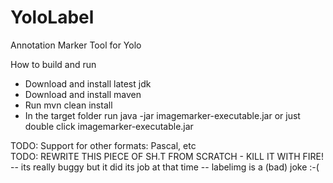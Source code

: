 # YoloLabel
Annotation Marker Tool for Yolo

How to build and run
* Download and install latest jdk
* Download and install maven
* Run mvn clean install
* In the target folder run java -jar imagemarker-executable.jar
  or just double click imagemarker-executable.jar


TODO: Support for other formats: Pascal, etc <br/>
TODO: REWRITE THIS PIECE OF SH.T FROM SCRATCH - KILL IT WITH FIRE!
-- its really buggy but it did its job at that time
-- labelimg is a (bad) joke :-(
